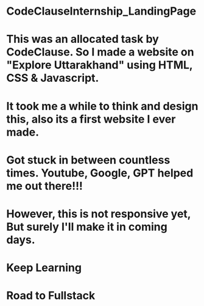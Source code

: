 # CodeClauseInternship_LandingPage

# This was an allocated task by CodeClause. So I made a website on "Explore Uttarakhand" using HTML, CSS & Javascript.
# It took me a while to think and design this, also its a first website I ever made.
# Got stuck in between countless times. Youtube, Google, GPT helped me out there!!!
# However, this is not responsive yet, But surely I'll make it in coming days.

# Keep Learning 
# Road to Fullstack
